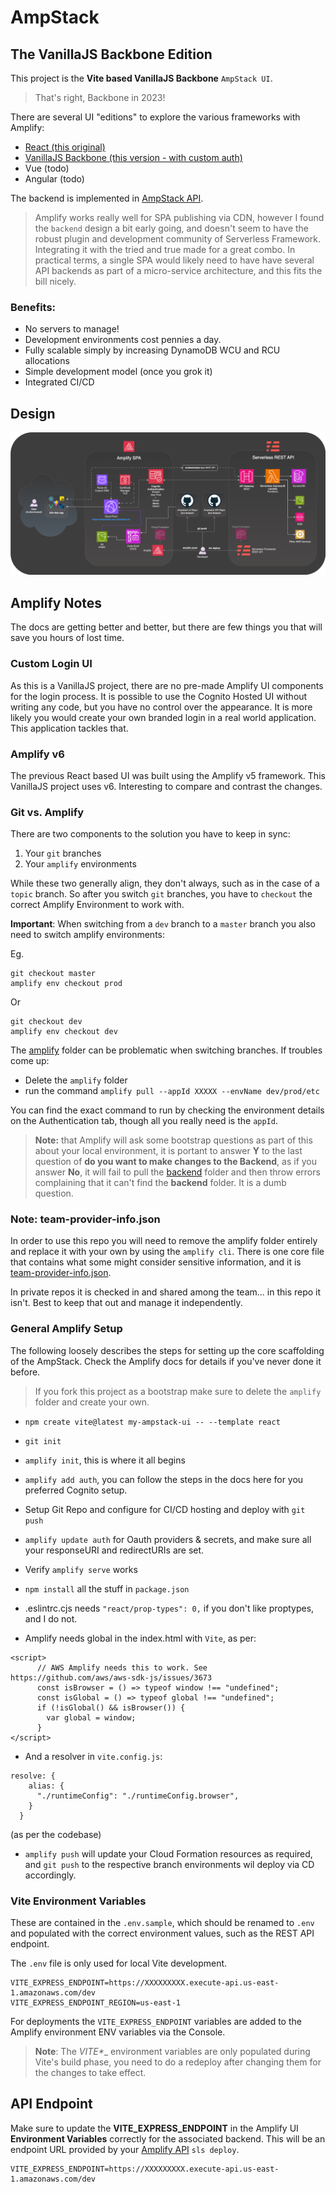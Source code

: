 # AmpStack 
## The VanillaJS Backbone Edition

This project is the  __Vite based VanillaJS Backbone__ `AmpStack UI`.  

> That's right, Backbone in 2023!

There are several UI "editions" to explore the various frameworks with Amplify:
- [React (this original)](https://github.com/ids/ampstack-ui) 
- [VanillaJS Backbone (this version - with custom auth)](https://github.com/ids/ampstack-ui/tree/backbone)
- Vue (todo)
- Angular (todo)

The backend is implemented in [AmpStack API](https://github.com/ids/ampstack-api).

> Amplify works really well for SPA publishing via CDN, however I found the `backend` design a bit early going, and doesn't seem to have the robust plugin and development community of Serverless Framework.  Integrating it with the tried and true made for a great combo.  In practical terms, a single SPA would likely need to have have several API backends as part of a micro-service architecture, and this fits the bill nicely.

### Benefits:

- No servers to manage!
- Development environments cost pennies a day.
- Fully scalable simply by increasing DynamoDB WCU and RCU allocations
- Simple development model (once you grok it)
- Integrated CI/CD

## Design
![AmpStack Diagram](./public/AmpStack.png "AmpStack")

## Amplify Notes
The docs are getting better and better, but there are few things you that will save you hours of lost time.

### Custom Login UI
As this is a VanillaJS project, there are no pre-made Amplify UI components for the login process.  It is possible to use the Cognito Hosted UI without writing any code, but you have no control over the appearance.  It is more likely you would create your own branded login in a real world application.  This application tackles that.

### Amplify v6
The previous React based UI was built using the Amplify v5 framework.  This VanillaJS project uses v6.  Interesting to compare and contrast the changes.

### Git vs. Amplify
There are two components to the solution you have to keep in sync:
1. Your `git` branches
2. Your `amplify` environments

While these two generally align, they don't always, such as in the case of a `topic` branch. So after you switch `git` branches, you have to `checkout` the correct Amplify Environment to work with.

__Important__: When switching from a `dev` branch to a `master` branch you also need to switch amplify environments:

Eg.

```
git checkout master
amplify env checkout prod
```

Or

```
git checkout dev
amplify env checkout dev
```

The [amplify](/amplify) folder can be problematic when switching branches.  If troubles come up:

- Delete the `amplify` folder
- run the command `amplify pull --appId XXXXX --envName dev/prod/etc`

You can find the exact command to run by checking the environment details on the Authentication tab, though all you really need is the `appId`.

> __Note:__ that Amplify will ask some bootstrap questions as part of this about your local environment, it is portant to answer __Y__ to the last question of __do you want to make changes to the Backend__, as if you answer __No__, it will fail to pull the [backend](/amplify/backend) folder and then throw errors complaining that it can't find the __backend__ folder.  It is a dumb question.

### Note: team-provider-info.json
In order to use this repo you will need to remove the amplify folder entirely and replace it with your own by using the `amplify cli`.  There is one core file that contains what some might consider sensitive information, and it is [team-provider-info.json](https://github.com/aws-amplify/amplify-cli/issues/1779).

In private repos it is checked in and shared among the team... in this repo it isn't. Best to keep that out and manage it independently.

### General Amplify Setup
The following loosely describes the steps for setting up the core scaffolding of the AmpStack.  Check the Amplify docs for details if you've never done it before.

> If you fork this project as a bootstrap make sure to delete the `amplify` folder and create your own.

- `npm create vite@latest my-ampstack-ui -- --template react`

- `git init`

- `amplify init`, this is where it all begins

- `amplify add auth`, you can follow the steps in the docs here for you preferred Cognito setup.

- Setup Git Repo and configure for CI/CD hosting and deploy with `git push`

- `amplify update auth` for Oauth providers & secrets, and make sure all your responseURI and redirectURIs are set.

- Verify `amplify serve` works

- `npm install` all the stuff in `package.json`

- .eslintrc.cjs needs `"react/prop-types": 0,` if you don't like proptypes, and I do not.

- Amplify needs global in the index.html with `Vite`, as per:

```
<script>
      // AWS Amplify needs this to work. See https://github.com/aws/aws-sdk-js/issues/3673
      const isBrowser = () => typeof window !== "undefined";
      const isGlobal = () => typeof global !== "undefined";
      if (!isGlobal() && isBrowser()) {
        var global = window;
      }
</script>
```

- And a resolver in `vite.config.js`:

```
resolve: {
    alias: {
      "./runtimeConfig": "./runtimeConfig.browser",
    }
  }
```
(as per the codebase)

- `amplify push` will update your Cloud Formation resources as required, and `git push` to the respective branch environments wil deploy via CD accordingly.

### Vite Environment Variables
These are contained in the `.env.sample`, which should be renamed to `.env` and populated with the correct environment values, such as the REST API endpoint.

The `.env` file is only used for local Vite development.

```
VITE_EXPRESS_ENDPOINT=https://XXXXXXXXX.execute-api.us-east-1.amazonaws.com/dev
VITE_EXPRESS_ENDPOINT_REGION=us-east-1
```

For deployments the `VITE_EXPRESS_ENDPOINT` variables are added to the Amplify environment ENV variables via the Console.

> __Note__: The __VITE_*__ environment variables are only populated during Vite's build phase, you need to do a redeploy after changing them for the changes to take effect.

## API Endpoint
Make sure to update the __VITE_EXPRESS_ENDPOINT__ in the Amplify UI __Environment Variables__ correctly for the associated backend.  This will be an endpoint URL provided by your [Amplify API](https://github.com/ids/ampstack-api) `sls deploy`.

```
VITE_EXPRESS_ENDPOINT=https://XXXXXXXXX.execute-api.us-east-1.amazonaws.com/dev
```
